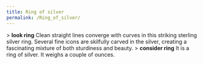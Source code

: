 ```yaml
---
title: Ring of silver
permalink: /Ring_of_silver/
---
```


\> **look ring**
Clean straight lines converge with curves in this striking sterling
silver
ring. Several fine icons are skilfully carved in the silver, creating
a
fascinating mixture of both sturdiness and beauty.
\> **consider ring**
It is a ring of silver.
It weighs a couple of ounces.